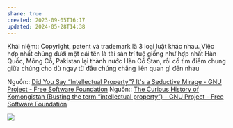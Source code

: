 ```yaml
---
share: true
created: 2023-09-05T16:17
updated: 2024-05-28T14:38
---
```

Khái niệm:: 
Copyright, patent và trademark là 3 loại luật khác nhau. Việc hợp nhất chúng dưới một cái tên là tài sản trí tuệ giống như hợp nhất Hàn Quốc, Mông Cổ, Pakistan lại thành nước Hàn Cổ Stan, rồi cố tìm điểm chung giữa chúng cho dù ngay từ đầu chúng chẳng liên quan gì đến nhau

Nguồn:: [Did You Say “Intellectual Property”? It's a Seductive Mirage - GNU Project - Free Software Foundation](https://www.gnu.org/philosophy/not-ipr.html)
Nguồn:: [The Curious History of Komongistan (Busting the term “intellectual property”) - GNU Project - Free Software Foundation](https://www.gnu.org/philosophy/komongistan.html)

![](https://bonkersworld.net/img/2012-09-14_stores_in_the_cloud.png) 